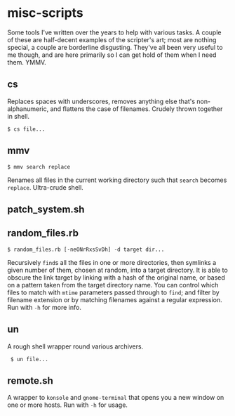 # misc-scripts

Some tools I've written over the years to help with various tasks. A
couple of these are half-decent examples of the scripter's art; most are
nothing special, a couple are borderline disgusting. They've all been
very useful to me though, and are here primarily so I can get hold of
them when I need them. YMMV.

## cs

Replaces spaces with underscores, removes anything else that's
non-alphanumeric, and flattens the case of filenames. Crudely thrown
together in shell.

    $ cs file...

## mmv

    $ mmv search replace

Renames all files in the current working directory such that `search`
becomes `replace`. Ultra-crude shell.

## patch_system.sh

## random_files.rb

    $ random_files.rb [-neONrRxsSvDh] -d target dir...

Recursively `find`s all the files in one or more directories, then
symlinks a given number of them, chosen at random, into a target
directory. It is able to obscure the link target by linking with a hash
of the original name, or based on a pattern taken from the target
directory name. You can control which files to match with `mtime`
parameters passed through to `find`; and filter by filename extension or
by matching filenames against a regular expression. Run with `-h` for
more info.

## un

A rough shell wrapper round various archivers.

     $ un file...

## remote.sh

A wrapper to `konsole` and `gnome-terminal` that opens you a new window
on one or more hosts. Run with `-h` for usage.

